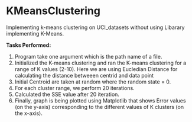 # KMeansClustering
Implementing  k-means clustering on UCI_datasets without using Libarary implementing K-Means.

**Tasks Performed:**
  1. Program take one argument which is the path name of a file.
  2. Initialized the K-means clustering and ran the K-means clustering for a range of K values (2-10). Here we are using Eucledian Distance for calculating the distance betweeen centrid and data point
  3. Initial Centroid are taken at random where the random state = 0.
  4. For each cluster range, we perform 20 iterations.
  5. Calculated the SSE value after 20 iteration.
  6. Finally, graph is being plotted using Matplotlib that shows Error values (on the y-axis) corresponding to the different values of K clusters (on the x-axis).
